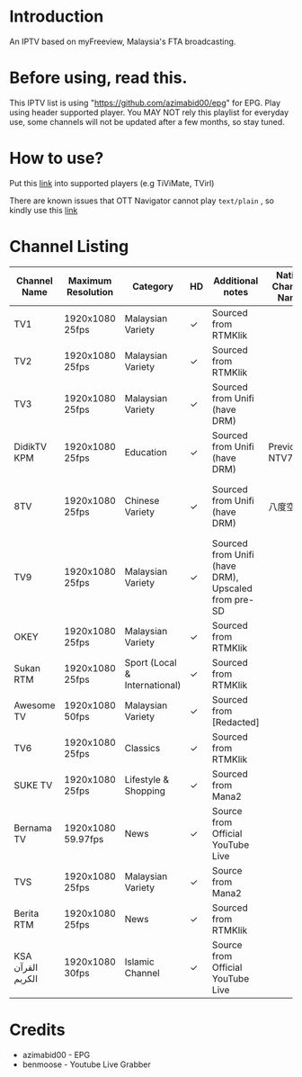 # Introduction
An IPTV based on myFreeview, Malaysia's FTA broadcasting.

# Before using, read this.
This IPTV list is using "https://github.com/azimabid00/epg" for EPG. 
Play using header supported player.
You MAY NOT rely this playlist for everyday use, some channels will not be updated after a few months, so stay tuned.

# How to use?
Put this [link](https://raw.githubusercontent.com/MijiNiko06/freeviewTV/master/myfreeview.m3u) into supported players (e.g TiViMate, TVirl)

There are known issues that OTT Navigator cannot play ```text/plain``` , so kindly use this [link](https://raw.githubusercontent.com/MijiNiko06/freeviewTV/master/OTT_Nav-myfreeview.m3u)

# Channel Listing
| Channel Name | Maximum Resolution | Category | HD | Additional notes | Native Channel Name | Subtitles |
|---|---|---|---|---|---|---|
| TV1 | 1920x1080 25fps | Malaysian Variety | ✓ | Sourced from RTMKlik | | Burn-in for select programmes |
| TV2 | 1920x1080 25fps | Malaysian Variety | ✓ | Sourced from RTMKlik | | Burn-in for select programmes |
| TV3 | 1920x1080 25fps | Malaysian Variety | ✓ | Sourced from Unifi (have DRM) | | Burn-in for select programmes |
| DidikTV KPM | 1920x1080 25fps | Education | ✓ | Sourced from Unifi (have DRM) | Previously NTV7 |
| 8TV | 1920x1080 25fps | Chinese Variety | ✓ | Sourced from Unifi (have DRM) | 八度空间 | Malay Subtitles burn-in for select programmes |
| TV9 | 1920x1080 25fps | Malaysian Variety | ✓ | Sourced from Unifi (have DRM), Upscaled from pre-SD | | Burn-in for select programmes |
| OKEY | 1920x1080 25fps | Malaysian Variety | ✓ | Sourced from RTMKlik | | Burn-in for select programmes |
| Sukan RTM | 1920x1080 25fps | Sport (Local & International) | ✓ | Sourced from RTMKlik |
| Awesome TV | 1920x1080 50fps | Malaysian Variety | ✓ | Sourced from [Redacted] | | Burn-in for select programmes |
| TV6 | 1920x1080 25fps | Classics | ✓ | Sourced from RTMKlik | | 
| SUKE TV | 1920x1080 25fps | Lifestyle & Shopping | ✓ | Sourced from Mana2 | |
| Bernama TV | 1920x1080 59.97fps | News | ✓ | Source from Official YouTube Live | |
| TVS | 1920x1080 25fps | Malaysian Variety | ✓ | Source from Mana2 | | Burn-in for select programmes |
| Berita RTM | 1920x1080 25fps | News | ✓ | Sourced from RTMKlik |
| KSA القرآن الكريم  | 1920x1080 30fps | Islamic Channel | ✓ | Source from Official YouTube Live | | English burn-in for taraweeh and other occasions |

# Credits
* azimabid00 - EPG
* benmoose - Youtube Live Grabber
